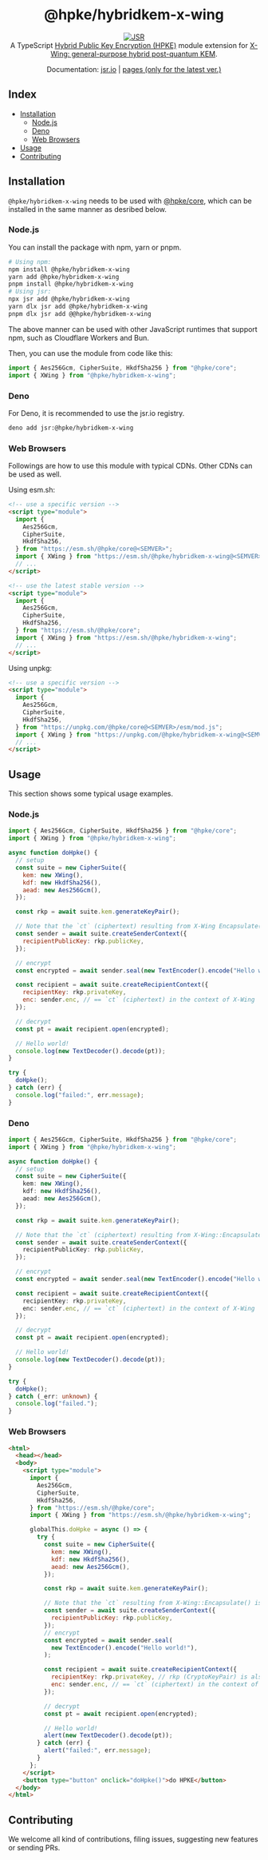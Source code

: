 <h1 align="center">@hpke/hybridkem-x-wing</h1>

<div align="center">
<a href="https://jsr.io/@hpke/hybridkem-x-wing"><img src="https://jsr.io/badges/@hpke/hybridkem-x-wing" alt="JSR"/></a>
</div>

<div align="center">
A TypeScript <a href="https://datatracker.ietf.org/doc/html/rfc9180">Hybrid Public Key Encryption (HPKE)</a> module extension for <a href="https://www.ietf.org/archive/id/draft-connolly-cfrg-xwing-kem-06.html">X-Wing: general-purpose hybrid post-quantum KEM</a>.
</div>
<p></p>

<div align="center">

Documentation: [jsr.io](https://jsr.io/@hpke/hybridkem-x-wing/doc) |
[pages (only for the latest ver.)](https://dajiaji.github.io/hpke-js/hybridkem-x-wing/docs/)

</div>

## Index

- [Installation](#installation)
  - [Node.js](#nodejs)
  - [Deno](#deno)
  - [Web Browsers](#web-browsers)
- [Usage](#usage)
- [Contributing](#contributing)

## Installation

`@hpke/hybridkem-x-wing` needs to be used with
[@hpke/core](https://github.com/dajiaji/hpke-js/blob/main/packages/core/README.md),
which can be installed in the same manner as desribed below.

### Node.js

You can install the package with npm, yarn or pnpm.

```sh
# Using npm:
npm install @hpke/hybridkem-x-wing
yarn add @hpke/hybridkem-x-wing
pnpm install @hpke/hybridkem-x-wing
# Using jsr:
npx jsr add @hpke/hybridkem-x-wing
yarn dlx jsr add @hpke/hybridkem-x-wing
pnpm dlx jsr add @@hpke/hybridkem-x-wing
```

The above manner can be used with other JavaScript runtimes that support npm,
such as Cloudflare Workers and Bun.

Then, you can use the module from code like this:

```ts
import { Aes256Gcm, CipherSuite, HkdfSha256 } from "@hpke/core";
import { XWing } from "@hpke/hybridkem-x-wing";
```

### Deno

For Deno, it is recommended to use the jsr.io registry.

```sh
deno add jsr:@hpke/hybridkem-x-wing
```

### Web Browsers

Followings are how to use this module with typical CDNs. Other CDNs can be used
as well.

Using esm.sh:

```html
<!-- use a specific version -->
<script type="module">
  import {
    Aes256Gcm,
    CipherSuite,
    HkdfSha256,
  } from "https://esm.sh/@hpke/core@<SEMVER>";
  import { XWing } from "https://esm.sh/@hpke/hybridkem-x-wing@<SEMVER>";
  // ...
</script>

<!-- use the latest stable version -->
<script type="module">
  import {
    Aes256Gcm,
    CipherSuite,
    HkdfSha256,
  } from "https://esm.sh/@hpke/core";
  import { XWing } from "https://esm.sh/@hpke/hybridkem-x-wing";
  // ...
</script>
```

Using unpkg:

```html
<!-- use a specific version -->
<script type="module">
  import {
    Aes256Gcm,
    CipherSuite,
    HkdfSha256,
  } from "https://unpkg.com/@hpke/core@<SEMVER>/esm/mod.js";
  import { XWing } from "https://unpkg.com/@hpke/hybridkem-x-wing@<SEMVER>/esm/mod.js";
  // ...
</script>
```

## Usage

This section shows some typical usage examples.

### Node.js

```js
import { Aes256Gcm, CipherSuite, HkdfSha256 } from "@hpke/core";
import { XWing } from "@hpke/hybridkem-x-wing";

async function doHpke() {
  // setup
  const suite = new CipherSuite({
    kem: new XWing(),
    kdf: new HkdfSha256(),
    aead: new Aes256Gcm(),
  });

  const rkp = await suite.kem.generateKeyPair();

  // Note that the `ct` (ciphertext) resulting from X-Wing Encapsulate() is set to `sender.enc`.
  const sender = await suite.createSenderContext({
    recipientPublicKey: rkp.publicKey,
  });

  // encrypt
  const encrypted = await sender.seal(new TextEncoder().encode("Hello world!"));

  const recipient = await suite.createRecipientContext({
    recipientKey: rkp.privateKey,
    enc: sender.enc, // == `ct` (ciphertext) in the context of X-Wing
  });

  // decrypt
  const pt = await recipient.open(encrypted);

  // Hello world!
  console.log(new TextDecoder().decode(pt));
}

try {
  doHpke();
} catch (err) {
  console.log("failed:", err.message);
}
```

### Deno

```ts
import { Aes256Gcm, CipherSuite, HkdfSha256 } from "@hpke/core";
import { XWing } from "@hpke/hybridkem-x-wing";

async function doHpke() {
  // setup
  const suite = new CipherSuite({
    kem: new XWing(),
    kdf: new HkdfSha256(),
    aead: new Aes256Gcm(),
  });

  const rkp = await suite.kem.generateKeyPair();

  // Note that the `ct` (ciphertext) resulting from X-Wing::Encapsulate() is set to `sender.enc`.
  const sender = await suite.createSenderContext({
    recipientPublicKey: rkp.publicKey,
  });

  // encrypt
  const encrypted = await sender.seal(new TextEncoder().encode("Hello world!"));

  const recipient = await suite.createRecipientContext({
    recipientKey: rkp.privateKey,
    enc: sender.enc, // == `ct` (ciphertext) in the context of X-Wing
  });

  // decrypt
  const pt = await recipient.open(encrypted);

  // Hello world!
  console.log(new TextDecoder().decode(pt));
}

try {
  doHpke();
} catch (_err: unknown) {
  console.log("failed.");
}
```

### Web Browsers

```html
<html>
  <head></head>
  <body>
    <script type="module">
      import {
        Aes256Gcm,
        CipherSuite,
        HkdfSha256,
      } from "https://esm.sh/@hpke/core";
      import { XWing } from "https://esm.sh/@hpke/hybridkem-x-wing";

      globalThis.doHpke = async () => {
        try {
          const suite = new CipherSuite({
            kem: new XWing(),
            kdf: new HkdfSha256(),
            aead: new Aes256Gcm(),
          });

          const rkp = await suite.kem.generateKeyPair();

          // Note that the `ct` resulting from X-Wing::Encapsulate() is set to `sender.enc`.
          const sender = await suite.createSenderContext({
            recipientPublicKey: rkp.publicKey,
          });
          // encrypt
          const encrypted = await sender.seal(
            new TextEncoder().encode("Hello world!"),
          );

          const recipient = await suite.createRecipientContext({
            recipientKey: rkp.privateKey, // rkp (CryptoKeyPair) is also acceptable.
            enc: sender.enc, // == `ct` (ciphertext) in the context of X-Wing
          });

          // decrypt
          const pt = await recipient.open(encrypted);

          // Hello world!
          alert(new TextDecoder().decode(pt));
        } catch (err) {
          alert("failed:", err.message);
        }
      };
    </script>
    <button type="button" onclick="doHpke()">do HPKE</button>
  </body>
</html>
```

## Contributing

We welcome all kind of contributions, filing issues, suggesting new features or
sending PRs.
